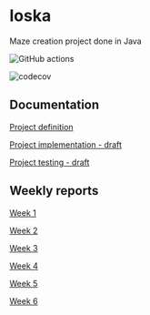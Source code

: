 # loska

Maze creation project done in Java

![GitHub actions](https://github.com/koedi/tira-loska/workflows/Java%20CI%20with%20Gradle/badge.svg)

![codecov](https://codecov.io/gh/koedi/tira-loska/branch/main/graph/badge.svg?token=2C8QYF8DPV)


## Documentation

[Project definition](https://github.com/koedi/tira-loska/blob/main/documentation/definition.md)

[Project implementation - draft](https://github.com/koedi/tira-loska/blob/main/documentation/implementation.md)

[Project testing - draft](https://github.com/koedi/tira-loska/blob/main/documentation/testing.md)
[]()



## Weekly reports

[Week 1](https://github.com/koedi/tira-loska/blob/main/documentation/week1.md)

[Week 2](https://github.com/koedi/tira-loska/blob/main/documentation/week2.md)

[Week 3](https://github.com/koedi/tira-loska/blob/main/documentation/week3.md)

[Week 4](https://github.com/koedi/tira-loska/blob/main/documentation/week4.md)

[Week 5](https://github.com/koedi/tira-loska/blob/main/documentation/week5.md)

[Week 6](https://github.com/koedi/tira-loska/blob/main/documentation/week6.md)
